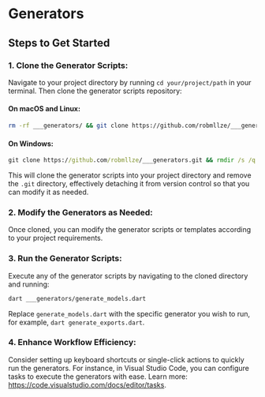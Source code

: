 # Generators

## Steps to Get Started

### 1. Clone the Generator Scripts:

Navigate to your project directory by running `cd your/project/path` in your terminal. Then clone the generator scripts repository:

#### On macOS and Linux:

```bash
rm -rf ___generators/ && git clone https://github.com/robmllze/___generators.git && dart pub get && rm -rf ___generators/.git/
```
#### On Windows:

```cmd
git clone https://github.com/robmllze/___generators.git && rmdir /s /q ___generators/.git/
```

This will clone the generator scripts into your project directory and remove the `.git` directory, effectively detaching it from version control so that you can modify it as needed.

### 2. Modify the Generators as Needed:

Once cloned, you can modify the generator scripts or templates according to your project requirements.

### 3. Run the Generator Scripts:

Execute any of the generator scripts by navigating to the cloned directory and running:

```bash
dart ___generators/generate_models.dart
```

Replace `generate_models.dart` with the specific generator you wish to run, for example, `dart generate_exports.dart`.

### 4. Enhance Workflow Efficiency:

Consider setting up keyboard shortcuts or single-click actions to quickly run the generators. For instance, in Visual Studio Code, you can configure tasks to execute the generators with ease. Learn more: https://code.visualstudio.com/docs/editor/tasks.
